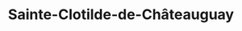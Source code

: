 ---
title: Sainte-Clotilde-de-Châteauguay
url: /sainte-clotilde-de-chateauguay/
latitude: 45.158
longitude: -73.678
---